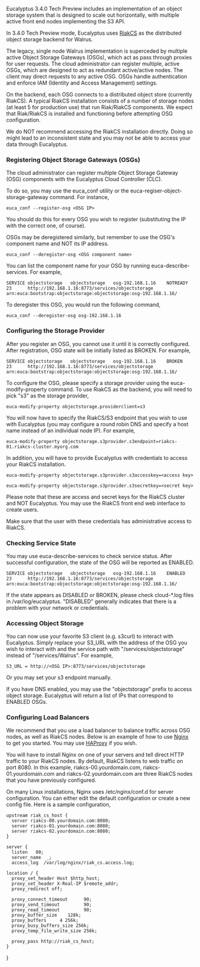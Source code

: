 Eucalyptus 3.4.0 Tech Preview includes an implementation of an object storage system that is designed to scale out horizontally, with multiple active front end nodes implementing the S3 API.

In 3.4.0 Tech Preview mode, Eucalyptus uses [RiakCS](http://basho.com/riak-cloud-storage/) as the distributed object storage backend for Walrus.

The legacy, single node Walrus implementation is superceded by multiple active Object Storage Gateways (OSGs), which act as pass through proxies for user requests. The cloud administrator can register multiple, active OSGs, which are designed to act as redundant active/active nodes. The client may direct requests to any active OSG. OSGs handle authentication and enforce IAM (Identity and Access Management) settings.

On the backend, each OSG connects to a distributed object store (currently RiakCS). A typical RiakCS installation consists of a number of storage nodes (at least 5 for production use) that run Riak/RiakCS components. We expect that Riak/RiakCS is installed and functioning before attempting OSG configuration.

We do NOT recommend accessing the RiakCS installation directly. Doing so might lead to an inconsistent state and you may not be able to access your data through Eucalyptus.

### Registering Object Storage Gateways (OSGs)

The cloud administrator can register multiple Object Storage Gateway (OSG) components with the Eucalyptus Cloud Controller (CLC). 

To do so, you may use the euca_conf utility or the euca-regiser-object-storage-gateway command. For instance,

    euca_conf --register-osg <OSG IP>

You should do this for every OSG you wish to register (substituting the IP with the correct one, of course).

OSGs may be deregistered similarly, but remember to use the OSG's component name and NOT its IP address. 

    euca_conf --deregister-osg <OSG component name>

You can list the component name for your OSG by running euca-describe-services. For example,

    SERVICE	objectstorage  	objectstorage  	osg-192.168.1.16	NOTREADY  	23  	http://192.168.1.16:8773/services/objectstorage	arn:euca:bootstrap:objectstorage:objectstorage:osg-192.168.1.16/

To deregister this OSG, you would run the following command,

    euca_conf --deregister-osg osg-192.168.1.16

### Configuring the Storage Provider

After you register an OSG, you cannot use it until it is correctly configured. After registration, OSG state will be initially listed as BROKEN. For example,

    SERVICE	objectstorage  	objectstorage  	osg-192.168.1.16	BROKEN    	23  	http://192.168.1.16:8773/services/objectstorage	arn:euca:bootstrap:objectstorage:objectstorage:osg-192.168.1.16/

To configure the OSG, please specify a storage provider using the euca-modify-property command. To use RiakCS as the backend, you will need to pick "s3" as the storage provider,

    euca-modify-property objectstorage.providerclient=s3

You will now have to specify the RiakCS/S3 endpoint that you wish to use with Eucalyptus (you may configure a round robin DNS and specify a host name instead of an individual node IP). For example,

    euca-modify-property objectstorage.s3provider.s3endpoint=riakcs-01.riakcs-cluster.myorg.com

In addition, you will have to provide Eucalyptus with credentials to access your RiakCS installation.

    euca-modify-property objectstorage.s3provider.s3accesskey=<access key>

    euca-modify-property objectstorage.s3provider.s3secretkey=<secret key>

Please note that these are access and secret keys for the RiakCS cluster and NOT Eucalyptus. You may use the RiakCS front end web interface to create users.

Make sure that the user with these credentials has administrative access to RiakCS.

### Checking Service State

You may use euca-describe-services to check service status. After successful configuration, the state of the OSG will be reported as ENABLED.

    SERVICE	objectstorage  	objectstorage  	osg-192.168.1.16	ENABLED    	23  	http://192.168.1.16:8773/services/objectstorage	arn:euca:bootstrap:objectstorage:objectstorage:osg-192.168.1.16/

If the state appears as DISABLED or BROKEN, please check cloud-*.log files in /var/log/eucalyptus. "DISABLED" generally indicates that there is a problem with your network or credentials.

### Accessing Object Storage

You can now use your favorite S3 client (e.g. s3curl) to interact with Eucalyptus. Simply replace your S3_URL with the address of the OSG you wish to interact with and the service path with "/services/objectstorage" instead of "/services/Walrus". For example,

    S3_URL = http://<OSG IP>:8773/services/objectstorage

Or you may set your s3 endpoint manually.

If you have DNS enabled, you may use the "objectstorage" prefix to access object storage. Eucalyptus will return a list of IPs that correspond to ENABLED OSGs.

### Configuring Load Balancers

We recommend that you use a load balancer to balance traffic across OSG nodes, as well as RiakCS nodes. Below is an example of how to use [Nginx](http://wiki.nginx.org/Main) to get you started. You may use [HAProxy](http://haproxy.1wt.eu/) if you wish.

You will have to install Nginx on one of your servers and tell direct HTTP traffic to your RiakCS nodes. By default, RiakCS listens to web traffic on port 8080. In this example, riakcs-00.yourdomain.com, riakcs-01.yourdomain.com and riakcs-02.yourdomain.com are three RiakCS nodes that you have previously configured.

On many Linux installations, Nginx uses /etc/nginx/conf.d for server configuration. You can either edit the default configuration or create a new config file. Here is a sample configuration,

    upstream riak_cs_host {
      server riakcs-00.yourdomain.com:8080;
      server riakcs-01.yourdomain.com:8080;
      server riakcs-02.yourdomain.com:8080;
    }

    server {
      listen   80;
      server_name  _;
      access_log  /var/log/nginx/riak_cs.access.log;

    location / {
      proxy_set_header Host $http_host;
      proxy_set_header X-Real-IP $remote_addr;
      proxy_redirect off;

      proxy_connect_timeout      90;
      proxy_send_timeout         90;
      proxy_read_timeout         90;
      proxy_buffer_size    128k;
      proxy_buffers     4 256k;
      proxy_busy_buffers_size 256k;
      proxy_temp_file_write_size 256k;

      proxy_pass http://riak_cs_host;
    }
  }

